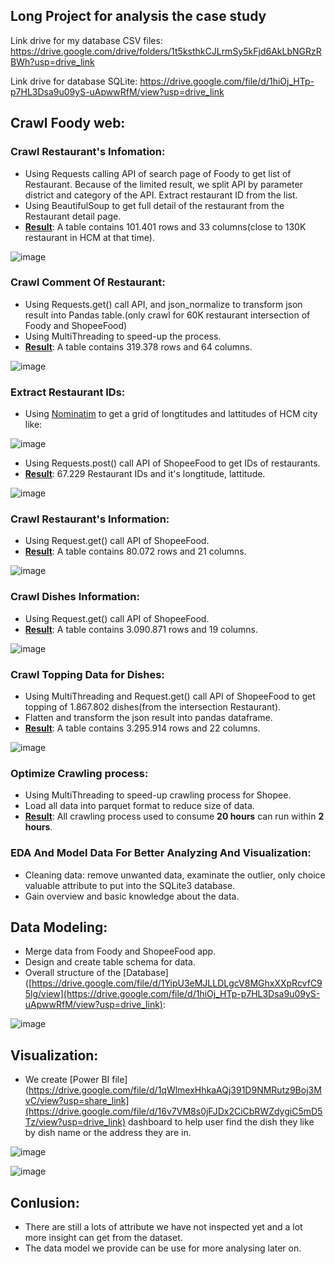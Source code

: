 <!-- # Ho Chi Minh Restaurant Analysis -->
## Long Project for analysis the case study

Link drive for my database CSV files: https://drive.google.com/drive/folders/1t5ksthkCJLrmSy5kFjd6AkLbNGRzRBWh?usp=drive_link

Link drive for database SQLite: https://drive.google.com/file/d/1hiOj_HTp-p7HL3Dsa9u09yS-uApwwRfM/view?usp=drive_link

## Crawl Foody web:
### Crawl Restaurant's Infomation: 
- Using Requests calling API of search page of Foody to get list of Restaurant. Because of the limited result, we split API by parameter district and category of the API. Extract restaurant ID from the list.
- Using BeautifulSoup to get full detail of the restaurant from the Restaurant detail page.
- <ins>**Result**</ins>: A table contains 101.401 rows and 33 columns(close to 130K restaurant in HCM at that time).

![image](https://user-images.githubusercontent.com/55779400/220302237-8b923a38-cbe9-48ef-9eaa-23b12661e80a.png)

### Crawl Comment Of Restaurant: 
- Using Requests.get() call API, and json_normalize to transform json result into Pandas table.(only crawl for 60K restaurant intersection of Foody and ShopeeFood)
- Using MultiThreading to speed-up the process.
- <ins>**Result**</ins>: A table contains 319.378 rows and 64 columns.
   
![image](https://user-images.githubusercontent.com/55779400/220302474-eddd8bfc-079b-4321-953f-05fe92676b1e.png)

### Extract Restaurant IDs:
- Using [Nominatim](https://nominatim.org/) to get a grid of longtitudes and lattitudes of HCM city like: 

![image](https://user-images.githubusercontent.com/55779400/220310132-475f8532-1925-42fe-8a2e-b707eee2eea3.png)

- Using Requests.post() call API of ShopeeFood to get IDs of restaurants.
- <ins>**Result**</ins>: 67.229 Restaurant IDs and it's longtitude, lattitude.

![image](https://user-images.githubusercontent.com/55779400/220312115-505a12f0-e95f-4ac5-8eef-19657bd9e217.png)

### Crawl Restaurant's Information: 
- Using Request.get() call API of ShopeeFood.
- <ins>**Result**</ins>: A table contains 80.072 rows and 21 columns. 

![image](https://user-images.githubusercontent.com/55779400/220314126-40f3da9d-c976-402f-aeee-1c6b3b1a5b38.png)

### Crawl Dishes Information: 
- Using Request.get() call API of ShopeeFood.
- <ins>**Result**</ins>: A table contains 3.090.871 rows and 19 columns.

![image](https://user-images.githubusercontent.com/55779400/220380522-7de71b22-67ed-410d-a76b-4e0663a1e5b5.png)



### Crawl Topping Data for Dishes: 
- Using MultiThreading and Request.get() call API of ShopeeFood to get topping of 1.867.802 dishes(from the intersection Restaurant).
- Flatten and transform the json result into pandas dataframe.
- <ins>**Result**</ins>: A table contains 3.295.914  rows and 22 columns.

![image](https://user-images.githubusercontent.com/55779400/220430529-00002ad7-d7e5-48c5-b167-12d84556a85d.png)

### Optimize Crawling process: 
- Using MultiThreading to speed-up crawling process for Shopee.
- Load all data into parquet format to reduce size of data.
- <ins>**Result**</ins>: All crawling process used to consume **20 hours** can run within **2 hours**. 

### EDA And Model Data For Better Analyzing And Visualization: 
- Cleaning data: remove unwanted data, examinate the outlier, only choice valuable attribute to put into the SQLite3 database.
- Gain overview and basic knowledge about the data.

## Data Modeling: 
- Merge data from Foody and ShopeeFood app.
- Design and create table schema for data.
- Overall structure of the [Database]([https://drive.google.com/file/d/1YipU3eMJLLDLgcV8MGhxXXpRcvfC95lg/view](https://drive.google.com/file/d/1hiOj_HTp-p7HL3Dsa9u09yS-uApwwRfM/view?usp=drive_link):

![image](https://github.com/TanNguyen0108/Data-Project/assets/109364182/8fca9ba4-809d-4a1a-b8ea-97be9e34ffd9)

## Visualization:
- We create [Power BI file](https://drive.google.com/file/d/1qWlmexHhkaAQj391D9NMRutz9Boj3MvC/view?usp=share_link](https://drive.google.com/file/d/16v7VM8s0jFJDx2CiCbRWZdygiC5mD5Tz/view?usp=drive_link) dashboard to help user find the dish they like by dish name or the address they are in.

![image](https://user-images.githubusercontent.com/55779400/220550393-48be7dc2-479f-40b0-85cf-0f487960cad6.png)


![image](https://user-images.githubusercontent.com/55779400/220056980-810b1316-4fa5-4456-a971-312821c33a56.png)

## Conlusion:
- There are still a lots of attribute we have not inspected yet and a lot more insight can get from the dataset.
- The data model we provide can be use for more analysing later on.
